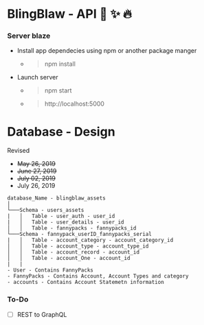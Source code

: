 # BlingBlaw - API :heartbeat: :sparkles: :fire:

### Server blaze
- Install app dependecies using npm or another package manger
  - > npm install
- Launch server 
  - > npm start
  - > http://localhost:5000

# Database - Design
Revised 
 - <s>May 26, 2019</s>
 - <s>June 27, 2019</s>
 - <s>July 02, 2019</s>
 - July 26, 2019

```
database_Name - blingblaw_assets
│
└───Schema - users_assets
|   │   Table - user_auth - user_id
|   │   Table - user_details - user_id
│   │   Table - fannypacks - fannypacks_id
└───Schema - fannypack_userID_fannypacks_serial
|   │   Table - account_category - account_category_id
│   │   Table - account_type - account_type_id
│   │   Table - account_record - account_id
│   │   Table - account_One - account_id
|   |
- User - Contains FannyPacks
- FannyPacks - Contains Account, Account Types and category
- accounts - Contains Account Statemetn information
```

### To-Do
- [ ] REST to GraphQL
